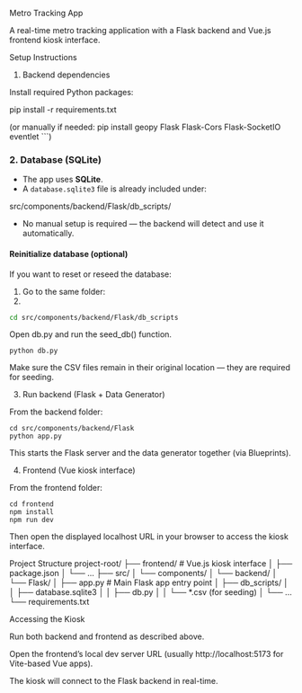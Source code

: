 Metro Tracking App

A real-time metro tracking application with a Flask backend and Vue.js frontend kiosk interface.

Setup Instructions
1. Backend dependencies

Install required Python packages:

pip install -r requirements.txt


(or manually if needed: pip install geopy Flask Flask-Cors Flask-SocketIO eventlet ```)

### 2. Database (SQLite)  
- The app uses **SQLite**.  
- A `database.sqlite3` file is already included under:  


src/components/backend/Flask/db_scripts/

- No manual setup is required — the backend will detect and use it automatically.  

#### Reinitialize database (optional)  
If you want to reset or reseed the database:  
1. Go to the same folder:
2. 
 ```bash
 cd src/components/backend/Flask/db_scripts
```
Open db.py and run the seed_db() function.

```
python db.py
```

Make sure the CSV files remain in their original location — they are required for seeding.

3. Run backend (Flask + Data Generator)

From the backend folder:

```
cd src/components/backend/Flask
python app.py
```

This starts the Flask server and the data generator together (via Blueprints).

4. Frontend (Vue kiosk interface)

From the frontend folder:
```
cd frontend
npm install
npm run dev
```

Then open the displayed localhost URL in your browser to access the kiosk interface.

Project Structure
project-root/
├── frontend/                 # Vue.js kiosk interface
│   ├── package.json
│   └── ...
├── src/
│   └── components/
│       └── backend/
│           └── Flask/
│               ├── app.py    # Main Flask app entry point
│               ├── db_scripts/
│               │   ├── database.sqlite3
│               │   ├── db.py
│               │   └── *.csv (for seeding)
│               └── ...
└── requirements.txt

Accessing the Kiosk

Run both backend and frontend as described above.

Open the frontend’s local dev server URL (usually http://localhost:5173 for Vite-based Vue apps).

The kiosk will connect to the Flask backend in real-time.

